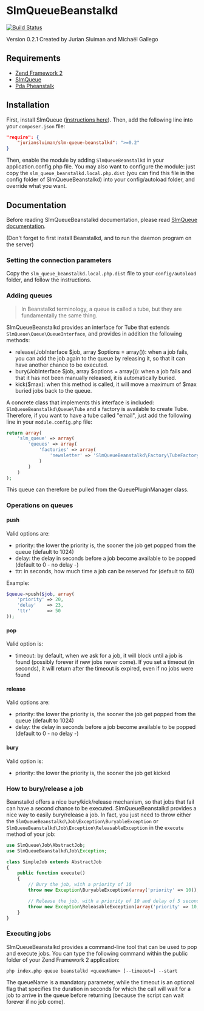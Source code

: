 SlmQueueBeanstalkd
==================

[![Build Status](https://travis-ci.org/juriansluiman/SlmQueueBeanstalkd.png?branch=master)](https://travis-ci.org/juriansluiman/SlmQueueBeanstalkd)

Version 0.2.1 Created by Jurian Sluiman and Michaël Gallego


Requirements
------------
* [Zend Framework 2](https://github.com/zendframework/zf2)
* [SlmQueue](https://github.com/juriansluiman/SlmQueue)
* [Pda Pheanstalk](https://github.com/pda/pheanstalk)


Installation
------------

First, install SlmQueue ([instructions here](https://github.com/juriansluiman/SlmQueue/blob/master/README.md)). Then,
add the following line into your `composer.json` file:

```json
"require": {
	"juriansluiman/slm-queue-beanstalkd": ">=0.2"
}
```

Then, enable the module by adding `SlmQueueBeanstalkd` in your application.config.php file. You may also want to
configure the module: just copy the `slm_queue_beanstalkd.local.php.dist` (you can find this file in the config
folder of SlmQueueBeanstalkd) into your config/autoload folder, and override what you want.


Documentation
-------------

Before reading SlmQueueBeanstalkd documentation, please read [SlmQueue documentation](https://github.com/juriansluiman/SlmQueue).

(Don't forget to first install Beanstalkd, and to run the daemon program on the server)


### Setting the connection parameters

Copy the `slm_queue_beanstalkd.local.php.dist` file to your `config/autoload` folder, and follow the instructions.


### Adding queues

> In Beanstalkd terminology, a queue is called a tube, but they are fundamentally the same thing.

SlmQueueBeanstalkd provides an interface for Tube that extends `SlmQueue\Queue\QueueInterface`, and provides in
addition the following methods:

* release(JobInterface $job, array $options = array()): when a job fails, you can add the job again to the queue
by releasing it, so that it can have another chance to be executed.
* bury(JobInterface $job, array $options = array()): when a job fails and that it has not been manually released, it
is automatically buried.
* kick($max): when this method is called, it will move a maximum of $max buried jobs back to the queue.

A concrete class that implements this interface is included: `SlmQueueBeanstalkd\Queue\Tube` and a factory is available to
create Tube. Therefore, if you want to have a tube called "email", just add the following line in your
`module.config.php` file:

```php
return array(
    'slm_queue' => array(
        'queues' => array(
            'factories' => array(
                'newsletter' => 'SlmQueueBeanstalkd\Factory\TubeFactory'
            )
        )
    )
);
```

This queue can therefore be pulled from the QueuePluginManager class.


### Operations on queues

#### push

Valid options are:

* priority: the lower the priority is, the sooner the job get popped from the queue (default to 1024)
* delay: the delay in seconds before a job become available to be popped (default to 0 - no delay -)
* ttr: in seconds, how much time a job can be reserved for (default to 60)

Example:

```php
$queue->push($job, array(
    'priority' => 20,
    'delay'    => 23,
    'ttr'      => 50
));
```

#### pop

Valid option is:

* timeout: by default, when we ask for a job, it will block until a job is found (possibly forever if new jobs never
come). If you set a timeout (in seconds), it will return after the timeout is expired, even if no jobs were found

#### release

Valid options are:

* priority: the lower the priority is, the sooner the job get popped from the queue (default to 1024)
* delay: the delay in seconds before a job become available to be popped (default to 0 - no delay -)

#### bury

Valid option is:

* priority: the lower the priority is, the sooner the job get kicked


### How to bury/release a job

Beanstalkd offers a nice bury/kick/release mechanism, so that jobs that fail can have a second chance to be executed.
SlmQueueBeanstalkd provides a nice way to easily bury/release a job. In fact, you just need to throw either
the `SlmQueueBeanstalkd\Job\Exception\BuryableException` or `SlmQueueBeanstalkd\Job\Exception\ReleasableException` in
the `execute` method of your job:

```php
use SlmQueue\Job\AbstractJob;
use SlmQueueBeanstalkd\Job\Exception;

class SimpleJob extends AbstractJob
{
    public function execute()
    {
        // Bury the job, with a priority of 10
        throw new Exception\BuryableException(array('priority' => 10));

        // Release the job, with a priority of 10 and delay of 5 seconds
        throw new Exception\ReleasableException(array('priority' => 10, 'delay' => 5));
    }
}
```


### Executing jobs

SlmQueueBeanstalkd provides a command-line tool that can be used to pop and execute jobs. You can type the following
command within the public folder of your Zend Framework 2 application:

`php index.php queue beanstalkd <queueName> [--timeout=] --start`

The queueName is a mandatory parameter, while the timeout is an optional flag that specifies the duration in seconds
for which the call will wait for a job to arrive in the queue before returning (because the script can wait forever
if no job come).
